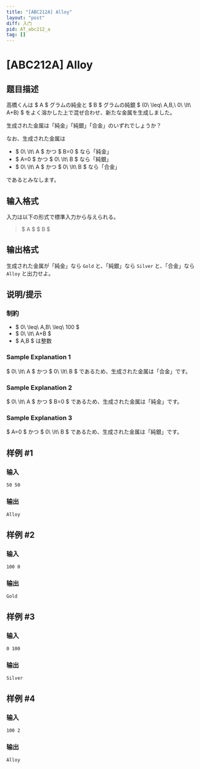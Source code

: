 ```yaml
---
title: "[ABC212A] Alloy"
layout: "post"
diff: 入门
pid: AT_abc212_a
tag: []
---
```


# [ABC212A] Alloy

## 题目描述

[problemUrl]: https://atcoder.jp/contests/abc212/tasks/abc212_a

高橋くんは $ A $ グラムの純金と $ B $ グラムの純銀 $ (0\ \leq\ A,B,\ 0\ \lt\ A+B) $ をよく溶かした上で混ぜ合わせ、新たな金属を生成しました。

生成された金属は「純金」「純銀」「合金」のいずれでしょうか？

なお、生成された金属は

- $ 0\ \lt\ A $ かつ $ B=0 $ なら「純金」
- $ A=0 $ かつ $ 0\ \lt\ B $ なら「純銀」
- $ 0\ \lt\ A $ かつ $ 0\ \lt\ B $ なら「合金」

であるとみなします。

## 输入格式

入力は以下の形式で標準入力から与えられる。

> $ A $ $ B $

## 输出格式

生成された金属が「純金」なら `Gold` と、「純銀」なら `Silver` と、「合金」なら `Alloy` と出力せよ。

## 说明/提示

### 制約

- $ 0\ \leq\ A,B\ \leq\ 100 $
- $ 0\ \lt\ A+B $
- $ A,B $ は整数

### Sample Explanation 1

$ 0\ \lt\ A $ かつ $ 0\ \lt\ B $ であるため、生成された金属は「合金」です。

### Sample Explanation 2

$ 0\ \lt\ A $ かつ $ B=0 $ であるため、生成された金属は「純金」です。

### Sample Explanation 3

$ A=0 $ かつ $ 0\ \lt\ B $ であるため、生成された金属は「純銀」です。

## 样例 #1

### 输入

```
50 50
```

### 输出

```
Alloy
```

## 样例 #2

### 输入

```
100 0
```

### 输出

```
Gold
```

## 样例 #3

### 输入

```
0 100
```

### 输出

```
Silver
```

## 样例 #4

### 输入

```
100 2
```

### 输出

```
Alloy
```

